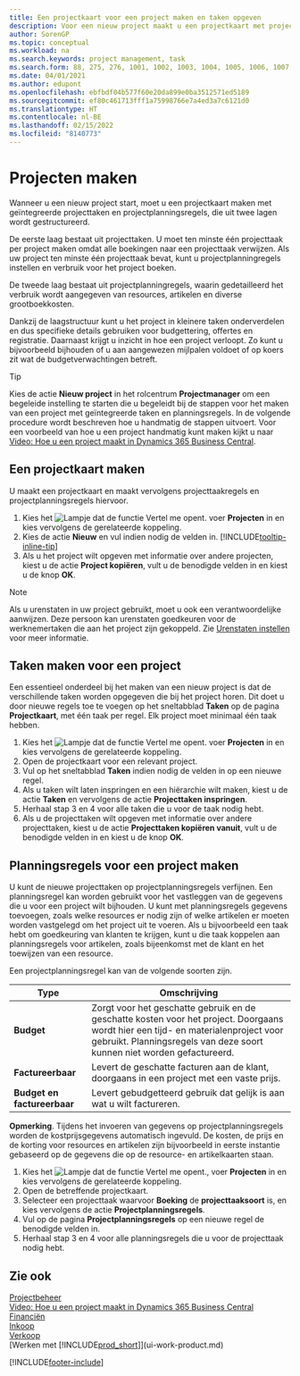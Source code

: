 ```yaml
---
title: Een projectkaart voor een project maken en taken opgeven
description: Voor een nieuw project maakt u een projectkaart met projecttaken en planningsregels om u te helpen voortgang en budgetten te beheren.
author: SorenGP
ms.topic: conceptual
ms.workload: na
ms.search.keywords: project management, task
ms.search.form: 88, 275, 276, 1001, 1002, 1003, 1004, 1005, 1006, 1007, 1020
ms.date: 04/01/2021
ms.author: edupont
ms.openlocfilehash: ebfbdf04b577f60e20da899e0ba3512571ed5189
ms.sourcegitcommit: ef80c461713fff1a75998766e7a4ed3a7c6121d0
ms.translationtype: HT
ms.contentlocale: nl-BE
ms.lasthandoff: 02/15/2022
ms.locfileid: "8140773"
---
```

# <a name="create-jobs"></a>Projecten maken
Wanneer u een nieuw project start, moet u een projectkaart maken met geïntegreerde projecttaken en projectplanningsregels, die uit twee lagen wordt gestructureerd.  

De eerste laag bestaat uit projecttaken. U moet ten minste één projecttaak per project maken omdat alle boekingen naar een projecttaak verwijzen. Als uw project ten minste één projecttaak bevat, kunt u projectplanningregels instellen en verbruik voor het project boeken.

De tweede laag bestaat uit projectplanningregels, waarin gedetailleerd het verbruik wordt aangegeven van resources, artikelen en diverse grootboekkosten.

Dankzij de laagstructuur kunt u het project in kleinere taken onderverdelen en dus specifieke details gebruiken voor budgettering, offertes en registratie. Daarnaast krijgt u inzicht in hoe een project verloopt. Zo kunt u bijvoorbeeld bijhouden of u aan aangewezen mijlpalen voldoet of op koers zit wat de budgetverwachtingen betreft.

> [!TIP]
> Kies de actie **Nieuw project** in het rolcentrum **Projectmanager** om een begeleide instelling te starten die u begeleidt bij de stappen voor het maken van een project met geïntegreerde taken en planningsregels. In de volgende procedure wordt beschreven hoe u handmatig de stappen uitvoert. Voor een voorbeeld van hoe u een project handmatig kunt maken kijkt u naar [Video: Hoe u een project maakt in Dynamics 365 Business Central](https://www.youtube.com/watch?v=VqaPWr7BWmw).

## <a name="to-create-a-job-card"></a>Een projectkaart maken
U maakt een projectkaart en maakt vervolgens projecttaakregels en projectplanningsregels hiervoor.

1. Kies het ![Lampje dat de functie Vertel me opent.](media/ui-search/search_small.png "Vertel me wat u wilt doen") voer **Projecten** in en kies vervolgens de gerelateerde koppeling.  
2. Kies de actie **Nieuw** en vul indien nodig de velden in. [!INCLUDE[tooltip-inline-tip](includes/tooltip-inline-tip_md.md)]
3. Als u het project wilt opgeven met informatie over andere projecten, kiest u de actie **Project kopiëren**, vult u de benodigde velden in en kiest u de knop **OK**.

> [!NOTE]  
>   Als u urenstaten in uw project gebruikt, moet u ook een verantwoordelijke aanwijzen. Deze persoon kan urenstaten goedkeuren voor de werknemertaken die aan het project zijn gekoppeld. Zie [Urenstaten instellen](projects-how-setup-time-sheets.md) voor meer informatie.

## <a name="to-create-tasks-for-a-job"></a>Taken maken voor een project
Een essentieel onderdeel bij het maken van een nieuw project is dat de verschillende taken worden opgegeven die bij het project horen. Dit doet u door nieuwe regels toe te voegen op het sneltabblad **Taken** op de pagina **Projectkaart**, met één taak per regel. Elk project moet minimaal één taak hebben.

1. Kies het ![Lampje dat de functie Vertel me opent.](media/ui-search/search_small.png "Vertel me wat u wilt doen") voer **Projecten** in en kies vervolgens de gerelateerde koppeling.
2. Open de projectkaart voor een relevant project.
3. Vul op het sneltabblad **Taken** indien nodig de velden in op een nieuwe regel.
4. Als u taken wilt laten inspringen en een hiërarchie wilt maken, kiest u de actie **Taken** en vervolgens de actie **Projecttaken inspringen**.
5. Herhaal stap 3 en 4 voor alle taken die u voor de taak nodig hebt.
6. Als u de projecttaken wilt opgeven met informatie over andere projecttaken, kiest u de actie **Projecttaken kopiëren vanuit**, vult u de benodigde velden in en kiest u de knop **OK**.

## <a name="to-create-planning-lines-for-a-job"></a>Planningsregels voor een project maken
U kunt de nieuwe projecttaken op projectplanningsregels verfijnen. Een planningsregel kan worden gebruikt voor het vastleggen van de gegevens die u voor een project wilt bijhouden. U kunt met planningsregels gegevens toevoegen, zoals welke resources er nodig zijn of welke artikelen er moeten worden vastgelegd om het project uit te voeren. Als u bijvoorbeeld een taak hebt om goedkeuring van klanten te krijgen, kunt u die taak koppelen aan planningsregels voor artikelen, zoals bijeenkomst met de klant en het toewijzen van een resource.  

Een projectplanningsregel kan van de volgende soorten zijn.  

| Type | Omschrijving |
| --- | --- |
| **Budget** |Zorgt voor het geschatte gebruik en de geschatte kosten voor het project. Doorgaans wordt hier een tijd- en materialenproject voor gebruikt. Planningsregels van deze soort kunnen niet worden gefactureerd. |
| **Factureerbaar** |Levert de geschatte facturen aan de klant, doorgaans in een project met een vaste prijs. |
| **Budget en factureerbaar** |Levert gebudgetteerd gebruik dat gelijk is aan wat u wilt factureren. |

**Opmerking**. Tijdens het invoeren van gegevens op projectplanningsregels worden de kostprijsgegevens automatisch ingevuld. De kosten, de prijs en de korting voor resources en artikelen zijn bijvoorbeeld in eerste instantie gebaseerd op de gegevens die op de resource- en artikelkaarten staan.

1. Kies het ![Lampje dat de functie Vertel me opent.](media/ui-search/search_small.png "Vertel me wat u wilt doen"), voer **Projecten** in en kies vervolgens de gerelateerde koppeling.
2. Open de betreffende projectkaart.
3. Selecteer een projecttaak waarvoor **Boeking** de **projecttaaksoort** is, en kies vervolgens de actie **Projectplanningsregels**.  
4. Vul op de pagina **Projectplanningsregels** op een nieuwe regel de benodigde velden in.
5. Herhaal stap 3 en 4 voor alle planningsregels die u voor de projecttaak nodig hebt.

## <a name="see-also"></a>Zie ook

[Projectbeheer](projects-manage-projects.md)  
[Video: Hoe u een project maakt in Dynamics 365 Business Central](https://www.youtube.com/watch?v=VqaPWr7BWmw)  
[Financiën](finance.md)  
[Inkoop](purchasing-manage-purchasing.md)  
[Verkoop](sales-manage-sales.md)  
[Werken met [!INCLUDE[prod_short](includes/prod_short.md)]](ui-work-product.md)  


[!INCLUDE[footer-include](includes/footer-banner.md)]